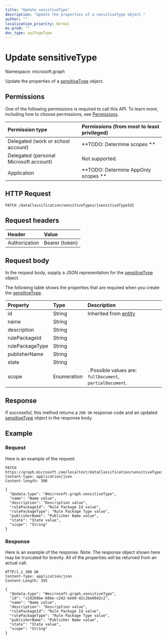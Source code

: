 ```yaml
---
title: "Update sensitiveType"
description: "Update the properties of a sensitiveType object."
author: ""
localization_priority: Normal
ms.prod: ""
doc_type: apiPageType
---
```


# Update sensitiveType

Namespace: microsoft.graph

Update the properties of a [sensitiveType](../resources/sensitivetype.md) object.

## Permissions
One of the following permissions is required to call this API. To learn more, including how to choose permissions, see [Permissions](/concepts/permissions-reference.md).

|Permission type|Permissions (from most to least privileged)|
|:---|:---|
|Delegated (work or school account)|**TODO: Determine scopes **|
|Delegated (personal Microsoft account)|Not supported.|
|Application|**TODO: Determine AppOnly scopes **|

## HTTP Request
<!-- {
  "blockType": "ignored"
}
-->
``` http
PATCH /dataClassification/sensitiveTypes/{sensitiveTypeId}
```

## Request headers
|Header|Value|
|:---|:---|
|Authorization|Bearer {token}|

## Request body
In the request body, supply a JSON representation for the [sensitiveType](../resources/sensitivetype.md) object.

The following table shows the properties that are required when you create the [sensitiveType](../resources/sensitivetype.md).

|Property|Type|Description|
|:---|:---|:---|
|id|String| Inherited from [entity](../resources/entity.md)|
|name|String||
|description|String||
|rulePackageId|String||
|rulePackageType|String||
|publisherName|String||
|state|String||
|scope|Enumeration|. Possible values are: `fullDocument`, `partialDocument`.|



## Response
If successful, this method returns a `200 OK` response code and an updated [sensitiveType](../resources/sensitivetype.md) object in the response body.

## Example

### Request
Here is an example of the request.
<!-- {
  "blockType": "request",
  "name": "update_sensitivetype"
}
-->
``` http
PATCH https://graph.microsoft.com/localtest/dataClassification/sensitiveTypes/{sensitiveTypeId}
Content-type: application/json
Content-length: 306

{
  "@odata.type": "#microsoft.graph.sensitiveType",
  "name": "Name value",
  "description": "Description value",
  "rulePackageId": "Rule Package Id value",
  "rulePackageType": "Rule Package Type value",
  "publisherName": "Publisher Name value",
  "state": "State value",
  "scope": "String"
}
```

### Response
Here is an example of the response. Note: The response object shown here may be truncated for brevity. All of the properties will be returned from an actual call.
<!-- {
  "blockType": "response",
  "truncated": true
}
-->
``` http
HTTP/1.1 200 OK
Content-Type: application/json
Content-Length: 355

{
  "@odata.type": "#microsoft.graph.sensitiveType",
  "id": "c2d268be-68be-c2d2-be68-d2c2be68d2c2",
  "name": "Name value",
  "description": "Description value",
  "rulePackageId": "Rule Package Id value",
  "rulePackageType": "Rule Package Type value",
  "publisherName": "Publisher Name value",
  "state": "State value",
  "scope": "String"
}
```

